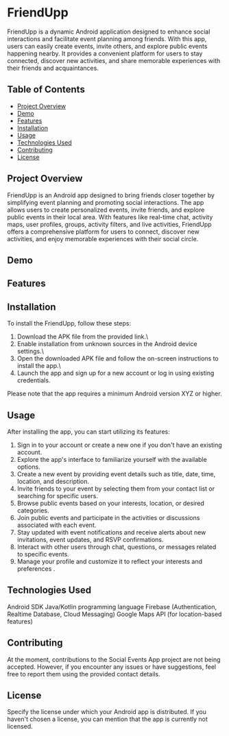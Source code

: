 # FriendUpp

FriendUpp is a dynamic Android application designed to enhance social interactions and facilitate event planning among friends. With this app, users can easily create events, invite others, and explore public events happening nearby. It provides a convenient platform for users to stay connected, discover new activities, and share memorable experiences with their friends and acquaintances.

## Table of Contents
- [Project Overview](#project-overview)
- [Demo](#demo)
- [Features](#features)
- [Installation](#installation)
- [Usage](#usage)
- [Technologies Used](#technologies-used)
- [Contributing](#contributing)
- [License](#license)

## Project Overview
FriendUpp is an Android app designed to bring friends closer together by simplifying event planning and promoting social interactions. The app allows users to create personalized events, invite friends, and explore public events in their local area. With features like real-time chat, activity maps, user profiles, groups, activity filters, and live activities, FriendUpp offers a comprehensive platform for users to connect, discover new activities, and enjoy memorable experiences with their social circle.

## Demo


## Features

## Installation
To install the FriendUpp, follow these steps:

1. Download the APK file from the provided link.\
2. Enable installation from unknown sources in the Android device settings.\
3. Open the downloaded APK file and follow the on-screen instructions to install the app.\
4. Launch the app and sign up for a new account or log in using existing credentials.

Please note that the app requires a minimum Android version XYZ or higher.
## Usage

After installing the app, you can start utilizing its features:
1. Sign in to your account or create a new one if you don't have an existing account.
2. Explore the app's interface to familiarize yourself with the available options. 
3. Create a new event by providing event details such as title, date, time, location, and description. 
4. Invite friends to your event by selecting them from your contact list or searching for specific users. 
5. Browse public events based on your interests, location, or desired categories. 
6. Join public events and participate in the activities or discussions associated with each event. 
7. Stay updated with event notifications and receive alerts about new invitations, event updates, and RSVP confirmations. 
8. Interact with other users through chat, questions, or messages related to specific events. 
9. Manage your profile and customize it to reflect your interests and preferences .

## Technologies Used

Android SDK
Java/Kotlin programming language
Firebase (Authentication, Realtime Database, Cloud Messaging)
Google Maps API (for location-based features)

## Contributing

At the moment, contributions to the Social Events App project are not being accepted. However, if you encounter any issues or have suggestions, feel free to report them using the provided contact details.

## License

Specify the license under which your Android app is distributed. If you haven't chosen a license, you can mention that the app is currently not licensed.
